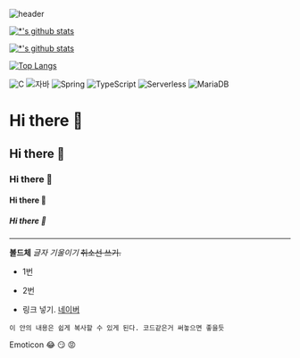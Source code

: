 ![header](https://capsule-render.vercel.app/api?type=wave&color=auto&height=300&section=header&text=깃허브%20특강&fontSize=90)


[![*'s github stats](https://github-readme-stats.vercel.app/api?username=Namgyeongbeen&show_icons=true&theme=radical)](https://github.com/Namgyeongbeen)


[![*'s github stats](https://github-readme-stats.vercel.app/api?username=Namgyeongbeen)](https://github.com/Namgyeongbeen)


[![Top Langs](https://github-readme-stats.vercel.app/api/top-langs/?username=Namgyeongbeen)](https://github.com/Namgyeongbeen/github-readme-stats)



![C](https://img.shields.io/badge/-C-123456?style=flat-square&logo=C&logoColor=black)
![자바](https://img.shields.io/badge/-자바-007396?style=flat&logo=Java&logoColor=ffffff)
![Spring](https://img.shields.io/badge/-Spring-6DB33F?style=for-the-badge&logo=Spring&logoColor=white)
![TypeScript](https://img.shields.io/badge/-TypeScript-3178C6?style=flat-square&logo=TypeScript&logoColor=white)
![Serverless](https://img.shields.io/badge/-Serverless-FD5750?style=flat-square&logo=Serverless&logoColor=magenta)
![MariaDB](https://img.shields.io/badge/-MariaDB-1F305F?style=flat-square&logo=mariadb&logoColor=white)


# Hi there 👋
## Hi there 👋
### Hi there 👋
#### Hi there 👋
##### Hi there 👋
---
**볼드체**
*글자 기울이기*
~~취소선 쓰기.~~

- 1번
- 2번

- 링크 넣기. [네이버](http://naver.com)


```
이 안의 내용은 쉽게 복사할 수 있게 된다. 코드같은거 써놓으면 좋을듯
```

Emoticon
😂
😏
😡
